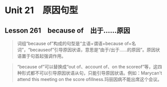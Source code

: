 ﻿ # Unit 21　原因句型
 ## Lesson 261　because of　出于……原因
 
> 词组“because of”构成的句型是“主语+谓语+because of+名词”，“becauseof”引导原因状语，意思是“由于/出于……的原因”。原因状语置于句首起强调作用。

> “because of”可以替换成“out of、account of、on the scoreof”等，这四种形式都不可以引导原因状语从句，只能引导原因状语。例如：Marycan't attend this meeting on the score ofillness.玛丽因病不能出席这个会议。


 